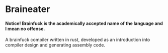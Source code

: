 # Braineater
#### Notice! Brainfuck is the academically accepted name of the language and I mean no offense.
A brainfuck compiler written in rust, developed as an introduction into compiler design and generating assembly code.
